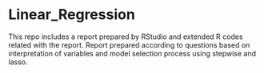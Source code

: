 # Linear_Regression
This repo includes a report prepared by RStudio and extended R codes related with the report. Report prepared according to questions based on interpretation of variables and model selection process using stepwise and lasso.
